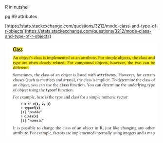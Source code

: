 R in nutshell

pg 99 attributes

[https://stats.stackexchange.com/questions/3212/mode-class-and-type-of-r-objects](https://stats.stackexchange.com/questions/3212/mode-class-and-type-of-r-objects)

![](/assets/import1.png)

